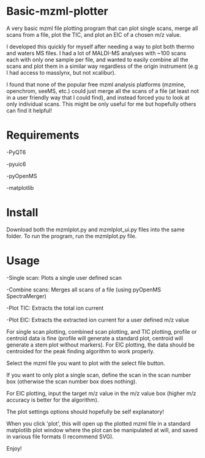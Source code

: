 # Basic-mzml-plotter
A very basic mzml file plotting program that can plot single scans, merge all scans from a file, plot the TIC, and plot an EIC of a chosen m/z value.

I developed this quickly for myself after needing a way to plot both thermo and waters MS files. I had a lot of MALDI-MS analyses with ~100 scans each with only one sample per file, and wanted to easily combine all the scans and plot them in a similar way regardless of the origin instrument (e.g I had access to masslynx, but not xcalibur).  

I found that none of the popular free mzml analysis platforms (mzmine, openchrom, seeMS, etc.) could just merge all the scans of a file (at least not in a user friendly way that I could find), and instead forced you to look at only individual scans. This might be only useful for me but hopefully others can find it helpful!

# Requirements
-PyQT6

-pyuic6

-pyOpenMS

-matplotlib

# Install

Download both the mzmlplot.py and mzmlplot_ui.py files into the same folder. To run the program, run the mzmlplot.py file.

# Usage

-Single scan: Plots a single user defined scan

-Combine scans: Merges all scans of a file (using pyOpenMS SpectraMerger)

-Plot TIC: Extracts the total ion current

-Plot EIC: Extracts the extracted ion current for a user defined m/z value

For single scan plotting, combined scan plotting, and TIC plotting, profile or centroid data is fine (profile will generate a standard plot, centroid will generate a stem plot without markers). For EIC plotting, the data should be centroided for the peak finding algorithm to work properly.

Select the mzml file you want to plot with the select file button. 

If you want to only plot a single scan, define the scan in the scan number box (otherwise the scan number box does nothing).

For EIC plotting, input the target m/z value in the m/z value box (higher m/z accuracy is better for the algorithm).

The plot settings options should hopefully be self explanatory!

When you click 'plot', this will open up the plotted mzml file in a standard matplotlib plot window where the plot can be manipulated at will, and saved in various file formats (I recommend SVG).

Enjoy!


